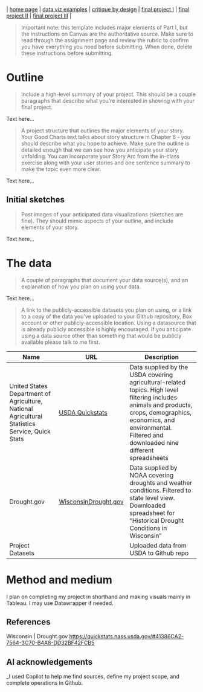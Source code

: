 | [home page](https://cmustudent.github.io/tswd-portfolio-templates/) | [data viz examples](dataviz-examples) | [critique by design](critique-by-design) | [final project I](final-project-part-one) | [final project II](final-project-part-two) | [final project III](final-project-part-three) |


> Important note: this template includes major elements of Part I, but the instructions on Canvas are the authoritative source.  Make sure to read through the assignment page and review the rubric to confirm you have everything you need before submitting.  When done, delete these instructions before submitting.

# Outline
> Include a high-level summary of your project.  This should be a couple paragraphs that describe what you're interested in showing with your final project. 
 
Text here...

> A project structure that outlines the major elements of your story.  Your Good Charts text talks about story structure in Chapter 8 - you should describe what you hope to achieve.  Make sure the outline is detailed enough that we can see how you anticipate your story unfolding.  You can incorporate your Story Arc from the in-class exercise along with your user stories and one sentence summary to make the topic even more clear. 

Text here...

## Initial sketches
> Post images of your anticipated data visualizations (sketches are fine). They should mimic aspects of your outline, and include elements of your story.  

Text here...

# The data
> A couple of paragraphs that document your data source(s), and an explanation of how you plan on using your data. 

Text here...

> A link to the publicly-accessible datasets you plan on using, or a link to a copy of the data you've uploaded to your Github repository, Box account or other publicly-accessible location. Using a datasource that is already publicly accessible is highly encouraged.  If you anticipate using a data source other than something that would be publicly available please talk to me first. 

| Name | URL | Description |
|------|-----|-------------|
|United States Department of Agriculture, National Agricultural Statistics Service, Quick Stats | [USDA Quickstats](https://quickstats.nass.usda.gov/) | Data supplied by the USDA covering agricultural-related topics. High level filtering includes animals and products, crops, demographics, economics, and environmental. Filtered and downloaded nine different spreadsheets |
|Drought.gov | [WisconsinDrought.gov](https://www.drought.gov/states/wisconsin) | Data supplied by NOAA covering droughts and weather conditions. Filtered to state level view. Downloaded spreadsheet for “Historical Drought Conditions in Wisconsin”|
| Project Datasets |     | Uploaded data from USDA to Github repo |

# Method and medium
I plan on completing my project in shorthand and making visuals mainly in Tableau. I may use Datawrapper if needed.  

## References
Wisconsin | Drought.gov
https://quickstats.nass.usda.gov/#41386CA2-7564-3C70-B4A8-DD32BF42FCB5

## AI acknowledgements
_I used Copilot to help me find sources, define my project scope, and complete operations in Github.
